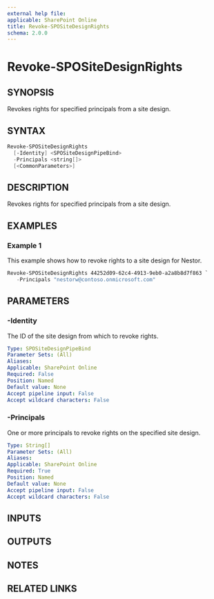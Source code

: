 ```yaml
---
external help file: 
applicable: SharePoint Online
title: Revoke-SPOSiteDesignRights
schema: 2.0.0
---
```


# Revoke-SPOSiteDesignRights

## SYNOPSIS

Revokes rights for specified principals from a site design.

## SYNTAX

```powershell
Revoke-SPOSiteDesignRights
  [-Identity] <SPOSiteDesignPipeBind>
  -Principals <string[]>
  [<CommonParameters>]
```

## DESCRIPTION

Revokes rights for specified principals from a site design.

## EXAMPLES

### Example 1 

This example shows how to revoke rights to a site design for Nestor.

```powershell
Revoke-SPOSiteDesignRights 44252d09-62c4-4913-9eb0-a2a8b8d7f863 `
   -Principals "nestorw@contoso.onmicrosoft.com"
```


## PARAMETERS

### -Identity
The ID of the site design from which to revoke rights.

```yaml
Type: SPOSiteDesignPipeBind
Parameter Sets: (All)
Aliases: 
Applicable: SharePoint Online
Required: False 
Position: Named
Default value: None
Accept pipeline input: False
Accept wildcard characters: False 
```

### -Principals
One or more principals to revoke rights on the specified site design.

```yaml
Type: String[]
Parameter Sets: (All)
Aliases: 
Applicable: SharePoint Online
Required: True 
Position: Named
Default value: None
Accept pipeline input: False
Accept wildcard characters: False 
```

## INPUTS

## OUTPUTS

## NOTES

## RELATED LINKS
